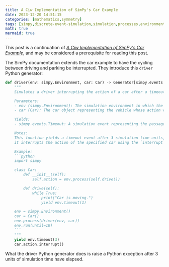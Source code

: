 ```yaml
---
title: A Ciw Implementation of SimPy's Car Example
date: 2023-12-20 14:51:15
categories: [mathematics,symmetry]
tags: [simpy,discrete-event-simulation,simulation,processes,environment,python,python-generator,ciw,queueing-network,queueing-theory,routing,process-based-simulation,random-variables,constant-random-variable,arrival-distributions,service-distributions,timing,initialization]
math: true
mermaid: true
---
```


This post is a continuation of [*A Ciw Implementation of SimPy's Car Example*](https://galenseilis.github.io/posts/car-simpy-ciw/), and may be considered a prerequisite for reading this post.

The SimPy documentation extends the car example to have the cycling between driving and parking be interrupted. They introduce this `driver` Python generator:

```python
def driver(env: simpy.Environment, car: Car) -> Generator[simpy.events.Timeout, None, None]:
    """
    Simulates a driver interrupting the action of a car after a timeout.

    Parameters:
    - env (simpy.Environment): The simulation environment in which the driver operates.
    - car (Car): The car object representing the vehicle whose action will be interrupted.

    Yields:
    - simpy.events.Timeout: A simulation event representing the passage of time.

    Notes:
    This function yields a timeout event after 3 simulation time units, at which point
    it interrupts the action of the specified car using the `interrupt` method.

    Example:
    ```python
    import simpy

    class Car:
        def __init__(self):
            self.action = env.process(self.drive())

        def drive(self):
            while True:
                print("Car is moving.")
                yield env.timeout(1)

    env = simpy.Environment()
    car = Car()
    env.process(driver(env, car))
    env.run(until=10)
    ```
    """
    yield env.timeout(3)
    car.action.interrupt()
```

What the driver Python generator does is raise a Python exception after 3 units of simulation time have elapsed.
